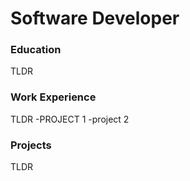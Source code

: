 # Software Developer
### Education
TLDR

### Work Experience
TLDR
   -PROJECT 1
   -project 2

### Projects
TLDR
